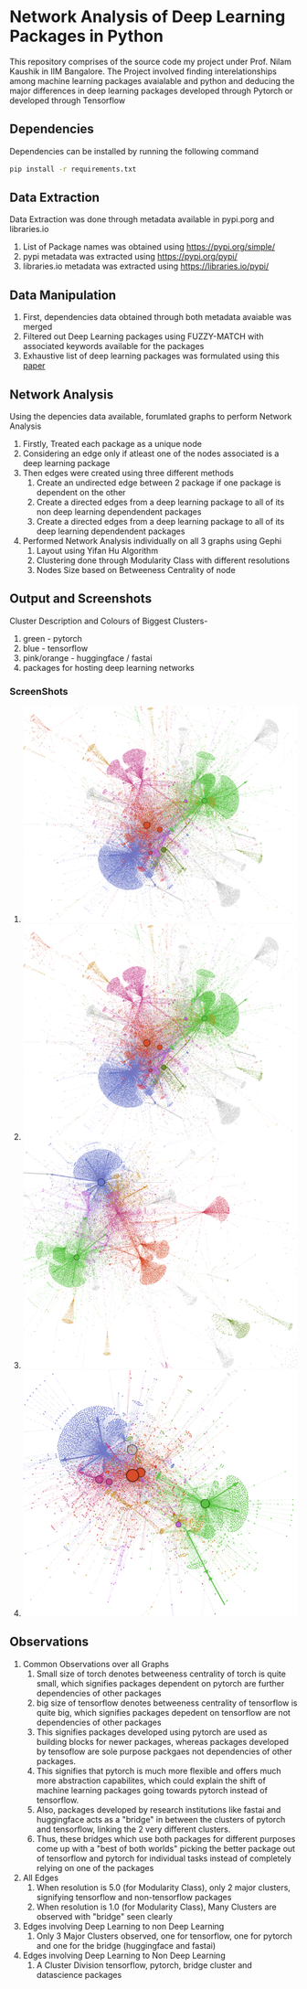 # Network Analysis of Deep Learning Packages in Python
This repository comprises of the source code my project under Prof. Nilam Kaushik in IIM Bangalore. 
The Project involved finding interelationships among machine learning packages avaialable and python and deducing the major differences in deep learning packages developed through Pytorch or developed through Tensorflow

## Dependencies
Dependencies can be installed by running the following command
```bash
pip install -r requirements.txt
```
## Data Extraction
Data Extraction was done through metadata available in pypi.porg and libraries.io
1. List of Package names was obtained using https://pypi.org/simple/
2. pypi metadata was extracted using https://pypi.org/pypi/<package>
3. libraries.io metadata was extracted using https://libraries.io/pypi/<package>


## Data Manipulation
1. First, dependencies data obtained through both metadata avaiable was merged
2. Filtered out Deep Learning packages using FUZZY-MATCH with associated keywords available for the packages
3. Exhaustive list of deep learning packages was formulated using this [paper](https://mdpi-res.com/d_attachment/proceedings/proceedings-47-00009/article_deploy/proceedings-47-00009-v4.pdf?version=1594348151)


## Network Analysis
Using the depencies data available, forumlated graphs to perform Network Analysis
1. Firstly, Treated each package as a unique node
2. Considering an edge only if atleast one of the nodes associated is a deep learning package
2. Then edges were created using three different methods
    1. Create an undirected edge between 2 package if one package is dependent on the other
    2. Create a directed edges from a deep learning package to all of its non deep learning dependendent packages
    3. Create a directed edges from a deep learning package to all of its deep learning dependendent packages
3. Performed Network Analysis individually on all 3 graphs using Gephi
    1. Layout using Yifan Hu Algorithm
    2. Clustering done through Modularity Class with different resolutions
    3. Nodes Size based on Betweeness Centrality of node

## Output and Screenshots
Cluster Description and Colours of Biggest Clusters- 
1. green - pytorch
2. blue - tensorflow
3. pink/orange - huggingface / fastai    
4. packages for hosting deep learning networks 
### ScreenShots
1. ![Complete Network Resolution = 1](./Network-Analysis/filtered_nn/filtered_nn_resolution_1.PNG)
2. ![Complete Network Resolution = 5](./Network-Analysis/filtered_nn/filtered_nn_resolution_1.PNG)
3. ![Edges involving Deep Learning to Non Deep Learning](./Network-Analysis/nn_edges_not_nn/nn_edges_not_nn.PNG)
4. ![Edges involving Deep Learning to Deep Learning](./Network-Analysis/nn_edges_with_nn/nn_edges_with_nn.PNG)

## Observations
1. Common Observations over all Graphs 
    1. Small size of torch denotes betweeness centrality of torch is quite small, which signifies packages dependent on pytorch are further dependencies of other packages
    2. big size of tensorflow denotes betweeness centrality of tensorflow is quite big, which signifies packages depedent on tensorflow are not dependencies of other packages
    3. This signifies packages developed using pytorch are used as building blocks for newer packages, whereas packages developed by tensoflow are sole purpose packgaes not dependencies of other packages. 
    4. This signifies that pytorch is much more flexible and offers much more abstraction capabilites, which could explain the shift of machine learning packages going towards pytorch instead of tensorflow.
    5. Also, packages developed by research institutions like fastai and huggingface acts as a "bridge" in between the clusters of pytorch and tensorflow, linking the 2 very different clusters. 
    6. Thus, these bridges which use both packages for different purposes come up with a "best of both worlds" picking the better package out of tensorflow and pytorch for individual tasks instead of completely relying on one of the packages    
2. All Edges
    1. When resolution is 5.0 (for Modularity Class), only 2 major clusters, signifying tensorflow and non-tensorflow packages
    2. When resolution is 1.0 (for Modularity Class), Many Clusters are observed with "bridge" seen clearly
3. Edges involving Deep Learning to non Deep Learning
    1. Only 3 Major Clusters observed, one for tensorflow, one for pytorch and one for the bridge (huggingface and fastai)
4. Edges involving Deep Learning to Non Deep Learning
    1. A Cluster Division tensorflow, pytorch, bridge cluster and datascience packages






